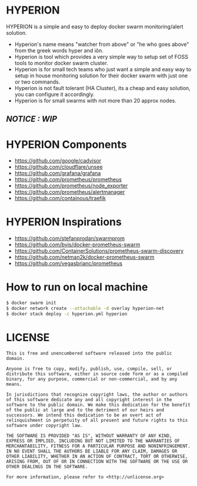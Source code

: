 # HYPERION

HYPERION is a simple and easy to deploy docker swarm monitoring/alert solution.

- Hyperion's name means "watcher from above" or "he who goes above" from the greek words hyper and iôn.
- Hyperion is tool which provides a very simple way to setup set of FOSS tools to monitor docker swarm cluster.
- Hyperion is for small tech teams who just want a simple and easy way to setup in house monitoring solution for their docker swarm with just one or two commands.
- Hyperion is not fault tolerant (HA Cluster), its a cheap and easy solution, you can configure it accordingly.
- Hyperion is for small swarms with not more than 20 approx nodes.

## *NOTICE : WIP*

# HYPERION Components

- https://github.com/google/cadvisor
- https://github.com/cloudflare/unsee
- https://github.com/grafana/grafana
- https://github.com/prometheus/prometheus
- https://github.com/prometheus/node_exporter
- https://github.com/prometheus/alertmanager
- https://github.com/containous/traefik

# HYPERION Inspirations

- https://github.com/stefanprodan/swarmprom
- https://github.com/bvis/docker-prometheus-swarm
- https://github.com/ContainerSolutions/prometheus-swarm-discovery
- https://github.com/netman2k/docker-prometheus-swarm
- https://github.com/vegasbrianc/prometheus

# How to run on local machine

```bash
$ docker swarm init
$ docker network create --attachable -d overlay hyperion-net
$ docker stack deploy -c hyperion.yml hyperion
```

# LICENSE

```
This is free and unencumbered software released into the public domain.

Anyone is free to copy, modify, publish, use, compile, sell, or
distribute this software, either in source code form or as a compiled
binary, for any purpose, commercial or non-commercial, and by any
means.

In jurisdictions that recognize copyright laws, the author or authors
of this software dedicate any and all copyright interest in the
software to the public domain. We make this dedication for the benefit
of the public at large and to the detriment of our heirs and
successors. We intend this dedication to be an overt act of
relinquishment in perpetuity of all present and future rights to this
software under copyright law.

THE SOFTWARE IS PROVIDED "AS IS", WITHOUT WARRANTY OF ANY KIND,
EXPRESS OR IMPLIED, INCLUDING BUT NOT LIMITED TO THE WARRANTIES OF
MERCHANTABILITY, FITNESS FOR A PARTICULAR PURPOSE AND NONINFRINGEMENT.
IN NO EVENT SHALL THE AUTHORS BE LIABLE FOR ANY CLAIM, DAMAGES OR
OTHER LIABILITY, WHETHER IN AN ACTION OF CONTRACT, TORT OR OTHERWISE,
ARISING FROM, OUT OF OR IN CONNECTION WITH THE SOFTWARE OR THE USE OR
OTHER DEALINGS IN THE SOFTWARE.

For more information, please refer to <http://unlicense.org>
```